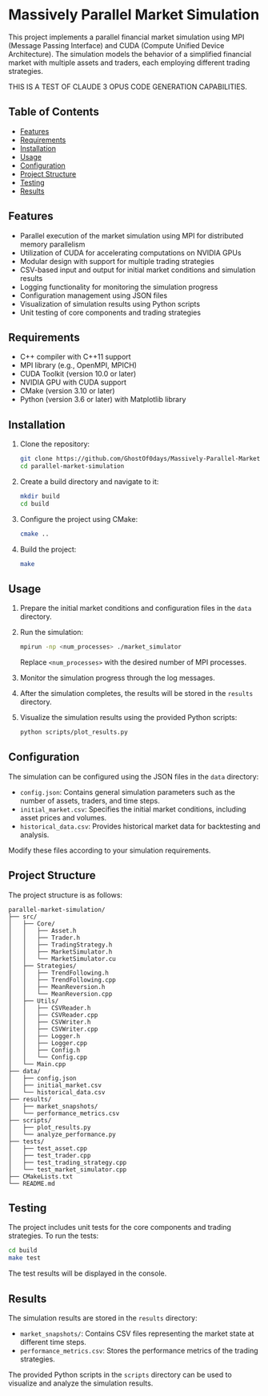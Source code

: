 # Massively Parallel Market Simulation

This project implements a parallel financial market simulation using MPI (Message Passing Interface) and CUDA (Compute Unified Device Architecture). The simulation models the behavior of a simplified financial market with multiple assets and traders, each employing different trading strategies.

THIS IS A TEST OF CLAUDE 3 OPUS CODE GENERATION CAPABILITIES.

## Table of Contents
- [Features](#features)
- [Requirements](#requirements)
- [Installation](#installation)
- [Usage](#usage)
- [Configuration](#configuration)
- [Project Structure](#project-structure)
- [Testing](#testing)
- [Results](#results)

## Features
- Parallel execution of the market simulation using MPI for distributed memory parallelism
- Utilization of CUDA for accelerating computations on NVIDIA GPUs
- Modular design with support for multiple trading strategies
- CSV-based input and output for initial market conditions and simulation results
- Logging functionality for monitoring the simulation progress
- Configuration management using JSON files
- Visualization of simulation results using Python scripts
- Unit testing of core components and trading strategies

## Requirements
- C++ compiler with C++11 support
- MPI library (e.g., OpenMPI, MPICH)
- CUDA Toolkit (version 10.0 or later)
- NVIDIA GPU with CUDA support
- CMake (version 3.10 or later)
- Python (version 3.6 or later) with Matplotlib library

## Installation
1. Clone the repository:
   ```bash
   git clone https://github.com/GhostOf0days/Massively-Parallel-Market-Simulation.git
   cd parallel-market-simulation
   ```

2. Create a build directory and navigate to it:
   ```bash
   mkdir build
   cd build
   ```

3. Configure the project using CMake:
   ```bash
   cmake ..
   ```

4. Build the project:
   ```bash
   make
   ```

## Usage
1. Prepare the initial market conditions and configuration files in the `data` directory.

2. Run the simulation:
   ```bash
   mpirun -np <num_processes> ./market_simulator
   ```
   Replace `<num_processes>` with the desired number of MPI processes.

3. Monitor the simulation progress through the log messages.

4. After the simulation completes, the results will be stored in the `results` directory.

5. Visualize the simulation results using the provided Python scripts:
   ```bash
   python scripts/plot_results.py
   ```

## Configuration
The simulation can be configured using the JSON files in the `data` directory:
- `config.json`: Contains general simulation parameters such as the number of assets, traders, and time steps.
- `initial_market.csv`: Specifies the initial market conditions, including asset prices and volumes.
- `historical_data.csv`: Provides historical market data for backtesting and analysis.

Modify these files according to your simulation requirements.

## Project Structure
The project structure is as follows:
```
parallel-market-simulation/
├── src/
│   ├── Core/
│   │   ├── Asset.h
│   │   ├── Trader.h
│   │   ├── TradingStrategy.h
│   │   ├── MarketSimulator.h
│   │   └── MarketSimulator.cu
│   ├── Strategies/
│   │   ├── TrendFollowing.h
│   │   ├── TrendFollowing.cpp
│   │   ├── MeanReversion.h
│   │   └── MeanReversion.cpp
│   ├── Utils/
│   │   ├── CSVReader.h
│   │   ├── CSVReader.cpp
│   │   ├── CSVWriter.h
│   │   ├── CSVWriter.cpp
│   │   ├── Logger.h
│   │   ├── Logger.cpp
│   │   ├── Config.h
│   │   └── Config.cpp
│   └── Main.cpp
├── data/
│   ├── config.json
│   ├── initial_market.csv
│   └── historical_data.csv
├── results/
│   ├── market_snapshots/
│   └── performance_metrics.csv
├── scripts/
│   ├── plot_results.py
│   └── analyze_performance.py
├── tests/
│   ├── test_asset.cpp
│   ├── test_trader.cpp
│   ├── test_trading_strategy.cpp
│   └── test_market_simulator.cpp
├── CMakeLists.txt
└── README.md
```

## Testing
The project includes unit tests for the core components and trading strategies. To run the tests:
```bash
cd build
make test
```

The test results will be displayed in the console.

## Results
The simulation results are stored in the `results` directory:
- `market_snapshots/`: Contains CSV files representing the market state at different time steps.
- `performance_metrics.csv`: Stores the performance metrics of the trading strategies.

The provided Python scripts in the `scripts` directory can be used to visualize and analyze the simulation results.
